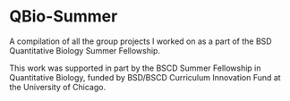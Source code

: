 # QBio-Summer
A compilation of all the group projects I worked on as a part of the BSD Quantitative Biology Summer Fellowship.

This work was supported in part by the BSCD Summer Fellowship in Quantitative Biology, funded by BSD/BSCD Curriculum Innovation Fund at the University of Chicago.
